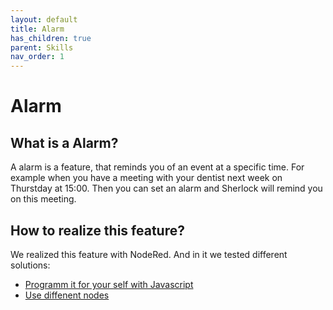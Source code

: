 ```yaml
---
layout: default
title: Alarm
has_children: true
parent: Skills
nav_order: 1
---
```


# Alarm

## What is a Alarm?
A alarm is a feature, that reminds you of an event at a specific time. For example when you have a meeting with your dentist next week on Thurstday at 15:00.
Then you can set an alarm and Sherlock will remind you on this meeting.

## How to realize this feature?
We realized this feature with NodeRed. And in it we tested different solutions:
- [Programm it for your self with Javascript](alarmJS)
- [Use diffenent nodes](alarmNodes)


